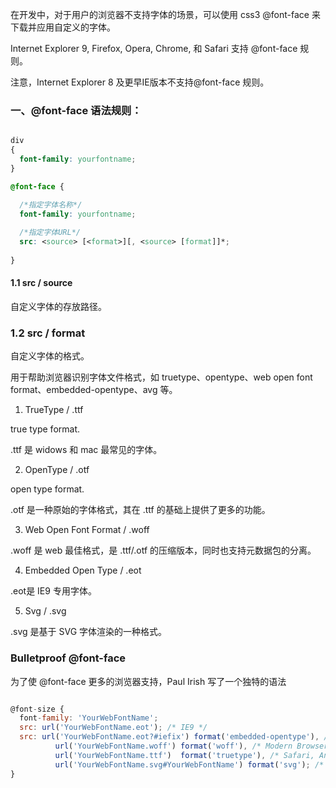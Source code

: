 
在开发中，对于用户的浏览器不支持字体的场景，可以使用 css3 @font-face 来下载并应用自定义的字体。

Internet Explorer 9, Firefox, Opera, Chrome, 和 Safari 支持 @font-face 规则。

注意，Internet Explorer 8 及更早IE版本不支持@font-face 规则。

### 一、@font-face 语法规则：

```css

div
{
  font-family: yourfontname;
}

@font-face {

  /*指定字体名称*/
  font-family: yourfontname;
  
  /*指定字体URL*/
  src: <source> [<format>][, <source> [format]]*;
  
}

```


#### 1.1 src / source

自定义字体的存放路径。


### 1.2 src / format

自定义字体的格式。

用于帮助浏览器识别字体文件格式，如 truetype、opentype、web open font format、embedded-opentype、avg 等。

1. TrueType / .ttf

true type format.

.ttf 是 widows 和 mac 最常见的字体。


2. OpenType / .otf

open type format.

.otf 是一种原始的字体格式，其在 .ttf 的基础上提供了更多的功能。


3. Web Open Font Format / .woff

.woff 是 web 最佳格式，是 .ttf/.otf 的压缩版本，同时也支持元数据包的分离。


4. Embedded Open Type / .eot

.eot是 IE9 专用字体。


5. Svg / .svg

.svg 是基于 SVG 字体渲染的一种格式。
  

### Bulletproof @font-face

为了使 @font-face 更多的浏览器支持，Paul Irish 写了一个独特的语法

```javascript

@font-size {
  font-family: 'YourWebFontName'; 
  src: url('YourWebFontName.eot'); /* IE9 */ 
  src: url('YourWebFontName.eot?#iefix') format('embedded-opentype'), /* IE6-IE8 */              
          url('YourWebFontName.woff') format('woff'), /* Modern Browsers */                    
          url('YourWebFontName.ttf')  format('truetype'), /* Safari, Android, iOS */              
          url('YourWebFontName.svg#YourWebFontName') format('svg'); /* Legacy iOS */ 
}

```
